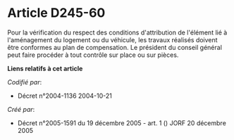 # Article D245-60

Pour la vérification du respect des conditions d'attribution de l'élément lié à l'aménagement du logement ou du véhicule, les
travaux réalisés doivent être conformes au plan de compensation. Le président du conseil général peut faire procéder à tout
contrôle sur place ou sur pièces.

**Liens relatifs à cet article**

_Codifié par_:

  - Décret n°2004-1136 2004-10-21

_Créé par_:

  - Décret n°2005-1591 du 19 décembre 2005 - art. 1 () JORF 20 décembre 2005
